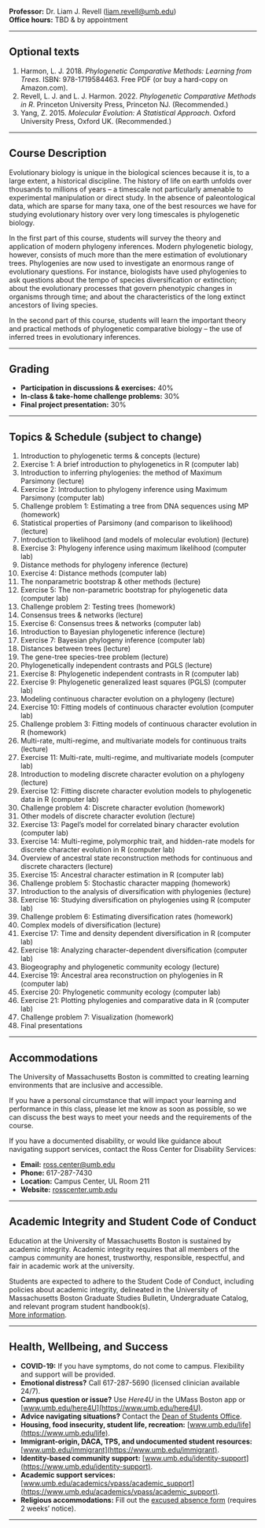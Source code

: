 **Professor:** Dr. Liam J. Revell ([liam.revell@umb.edu](mailto:liam.revell@umb.edu))  
**Office hours:** TBD & by appointment

---

## Optional texts
1. Harmon, L. J. 2018. *Phylogenetic Comparative Methods: Learning from Trees*. ISBN: 978-1719584463. Free PDF (or buy a hard-copy on Amazon.com).  
2. Revell, L. J. and L. J. Harmon. 2022. *Phylogenetic Comparative Methods in R*. Princeton University Press, Princeton NJ. (Recommended.)  
3. Yang, Z. 2015. *Molecular Evolution: A Statistical Approach*. Oxford University Press, Oxford UK. (Recommended.)  

---

## Course Description
Evolutionary biology is unique in the biological sciences because it is, to a large extent, a historical discipline. The history of life on earth unfolds over thousands to millions of years – a timescale not particularly amenable to experimental manipulation or direct study. In the absence of paleontological data, which are sparse for many taxa, one of the best resources we have for studying evolutionary history over very long timescales is phylogenetic biology.  

In the first part of this course, students will survey the theory and application of modern phylogeny inferences. Modern phylogenetic biology, however, consists of much more than the mere estimation of evolutionary trees. Phylogenies are now used to investigate an enormous range of evolutionary questions. For instance, biologists have used phylogenies to ask questions about the tempo of species diversification or extinction; about the evolutionary processes that govern phenotypic changes in organisms through time; and about the characteristics of the long extinct ancestors of living species.  

In the second part of this course, students will learn the important theory and practical methods of phylogenetic comparative biology – the use of inferred trees in evolutionary inferences.

---

## Grading
- **Participation in discussions & exercises:** 40%  
- **In-class & take-home challenge problems:** 30%  
- **Final project presentation:** 30%  

---

## Topics & Schedule (subject to change)
1. Introduction to phylogenetic terms & concepts (lecture)  
2. Exercise 1: A brief introduction to phylogenetics in R (computer lab)  
3. Introduction to inferring phylogenies: the method of Maximum Parsimony (lecture)  
4. Exercise 2: Introduction to phylogeny inference using Maximum Parsimony (computer lab)  
5. Challenge problem 1: Estimating a tree from DNA sequences using MP (homework)  
6. Statistical properties of Parsimony (and comparison to likelihood) (lecture)  
7. Introduction to likelihood (and models of molecular evolution) (lecture)  
8. Exercise 3: Phylogeny inference using maximum likelihood (computer lab)  
9. Distance methods for phylogeny inference (lecture)  
10. Exercise 4: Distance methods (computer lab)  
11. The nonparametric bootstrap & other methods (lecture)  
12. Exercise 5: The non-parametric bootstrap for phylogenetic data (computer lab)  
13. Challenge problem 2: Testing trees (homework)  
14. Consensus trees & networks (lecture)  
15. Exercise 6: Consensus trees & networks (computer lab)  
16. Introduction to Bayesian phylogenetic inference (lecture)  
17. Exercise 7: Bayesian phylogeny inference (computer lab)  
18. Distances between trees (lecture)  
19. The gene-tree species-tree problem (lecture)  
20. Phylogenetically independent contrasts and PGLS (lecture)  
21. Exercise 8: Phylogenetic independent contrasts in R (computer lab)  
22. Exercise 9: Phylogenetic generalized least squares (PGLS) (computer lab)  
23. Modeling continuous character evolution on a phylogeny (lecture)  
24. Exercise 10: Fitting models of continuous character evolution (computer lab)  
25. Challenge problem 3: Fitting models of continuous character evolution in R (homework)  
26. Multi-rate, multi-regime, and multivariate models for continuous traits (lecture)  
27. Exercise 11: Multi-rate, multi-regime, and multivariate models (computer lab)  
28. Introduction to modeling discrete character evolution on a phylogeny (lecture)  
29. Exercise 12: Fitting discrete character evolution models to phylogenetic data in R (computer lab)  
30. Challenge problem 4: Discrete character evolution (homework)  
31. Other models of discrete character evolution (lecture)  
32. Exercise 13: Pagel’s model for correlated binary character evolution (computer lab)  
33. Exercise 14: Multi-regime, polymorphic trait, and hidden-rate models for discrete character evolution in R (computer lab)  
34. Overview of ancestral state reconstruction methods for continuous and discrete characters (lecture)  
35. Exercise 15: Ancestral character estimation in R (computer lab)  
36. Challenge problem 5: Stochastic character mapping (homework)  
37. Introduction to the analysis of diversification with phylogenies (lecture)  
38. Exercise 16: Studying diversification on phylogenies using R (computer lab)  
39. Challenge problem 6: Estimating diversification rates (homework)  
40. Complex models of diversification (lecture)  
41. Exercise 17: Time and density dependent diversification in R (computer lab)  
42. Exercise 18: Analyzing character-dependent diversification (computer lab)  
43. Biogeography and phylogenetic community ecology (lecture)  
44. Exercise 19: Ancestral area reconstruction on phylogenies in R (computer lab)  
45. Exercise 20: Phylogenetic community ecology (computer lab)  
46. Exercise 21: Plotting phylogenies and comparative data in R (computer lab)  
47. Challenge problem 7: Visualization (homework)  
48. Final presentations  

---

## Accommodations
The University of Massachusetts Boston is committed to creating learning environments that are inclusive and accessible.  

If you have a personal circumstance that will impact your learning and performance in this class, please let me know as soon as possible, so we can discuss the best ways to meet your needs and the requirements of the course.  

If you have a documented disability, or would like guidance about navigating support services, contact the Ross Center for Disability Services:  
- **Email:** [ross.center@umb.edu](mailto:ross.center@umb.edu)  
- **Phone:** 617-287-7430  
- **Location:** Campus Center, UL Room 211  
- **Website:** [rosscenter.umb.edu](http://www.rosscenter.umb.edu)  

---

## Academic Integrity and Student Code of Conduct
Education at the University of Massachusetts Boston is sustained by academic integrity. Academic integrity requires that all members of the campus community are honest, trustworthy, responsible, respectful, and fair in academic work at the university.  

Students are expected to adhere to the Student Code of Conduct, including policies about academic integrity, delineated in the University of Massachusetts Boston Graduate Studies Bulletin, Undergraduate Catalog, and relevant program student handbook(s).  
[More information](https://www.umb.edu/academics/academic_integrity).  

---

## Health, Wellbeing, and Success
- **COVID-19:** If you have symptoms, do not come to campus. Flexibility and support will be provided.  
- **Emotional distress?** Call 617-287-5690 (licensed clinician available 24/7).  
- **Campus question or issue?** Use *Here4U* in the UMass Boston app or [www.umb.edu/here4U](https://www.umb.edu/here4U).  
- **Advice navigating situations?** Contact the [Dean of Students Office](https://www.umb.edu/deanofstudents).  
- **Housing, food insecurity, student life, recreation:** [www.umb.edu/life](https://www.umb.edu/life).  
- **Immigrant-origin, DACA, TPS, and undocumented student resources:** [www.umb.edu/immigrant](https://www.umb.edu/immigrant).  
- **Identity-based community support:** [www.umb.edu/identity-support](https://www.umb.edu/identity-support).  
- **Academic support services:** [www.umb.edu/academics/vpass/academic_support](https://www.umb.edu/academics/vpass/academic_support).  
- **Religious accommodations:** Fill out the [excused absence form](https://www.umb.edu/religiousabsence) (requires 2 weeks’ notice).  

---
